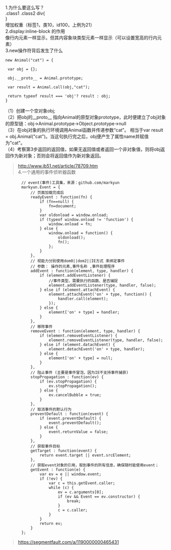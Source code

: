1.为什么要这么写？            
 .class1 .class2 div{        
 }            
 增加权重（标签1，类10，id100，上例为21）         
 2.display:inline-block 的作用         
 像行内元素一样显示，但其内容象块类型元素一样显示（可以设置宽高的行内元素）       
 3.new操作符背后发生了什么       
 ```
 new Animal("cat") = {

  var obj = {};

  obj.__proto__ = Animal.prototype;

  var result = Animal.call(obj,"cat");

  return typeof result === 'obj'? result : obj;
}

 ```
（1）创建一个空对象obj;        
（2）把obj的__proto__ 指向Animal的原型对象prototype，此时便建立了obj对象的原型链：obj->Animal.prototype->Object.prototype->null        
（3）在obj对象的执行环境调用Animal函数并传递参数“cat”。 相当于var result = obj.Animal("cat")。当这句执行完之后，obj便产生了属性name并赋值为"cat"。      
（4）考察第3步返回的返回值，如果无返回值或者返回一个非对象值，则将obj返回作为新对象；否则会将返回值作为新对象返回。           
>http://www.jb51.net/article/78709.htm              
4.一个通用的事件侦听器函数      
```
       // event(事件)工具集，来源：github.com/markyun
       markyun.Event = {
           // 页面加载完成后
           readyEvent : function(fn) {
               if (fn==null) {
                   fn=document;
               }
               var oldonload = window.onload;
               if (typeof window.onload != 'function') {
                   window.onload = fn;
               } else {
                   window.onload = function() {
                       oldonload();
                       fn();
                   };
               }
           },
           // 视能力分别使用dom0||dom2||IE方式 来绑定事件
           // 参数： 操作的元素,事件名称 ,事件处理程序
           addEvent : function(element, type, handler) {
               if (element.addEventListener) {
                   //事件类型、需要执行的函数、是否捕捉
                   element.addEventListener(type, handler, false);
               } else if (element.attachEvent) {
                   element.attachEvent('on' + type, function() {
                       handler.call(element);
                   });
               } else {
                   element['on' + type] = handler;
               }
           },
           // 移除事件
           removeEvent : function(element, type, handler) {
               if (element.removeEventListener) {
                   element.removeEventListener(type, handler, false);
               } else if (element.datachEvent) {
                   element.detachEvent('on' + type, handler);
               } else {
                   element['on' + type] = null;
               }
           },
           // 阻止事件 (主要是事件冒泡，因为IE不支持事件捕获)
           stopPropagation : function(ev) {
               if (ev.stopPropagation) {
                   ev.stopPropagation();
               } else {
                   ev.cancelBubble = true;
               }
           },
           // 取消事件的默认行为
           preventDefault : function(event) {
               if (event.preventDefault) {
                   event.preventDefault();
               } else {
                   event.returnValue = false;
               }
           },
           // 获取事件目标
           getTarget : function(event) {
               return event.target || event.srcElement;
           },
           // 获取event对象的引用，取到事件的所有信息，确保随时能使用event；
           getEvent : function(e) {
               var ev = e || window.event;
               if (!ev) {
                   var c = this.getEvent.caller;
                   while (c) {
                       ev = c.arguments[0];
                       if (ev && Event == ev.constructor) {
                           break;
                       }
                       c = c.caller;
                   }
               }
               return ev;
           }
       };
```
>https://segmentfault.com/a/1190000000465431

